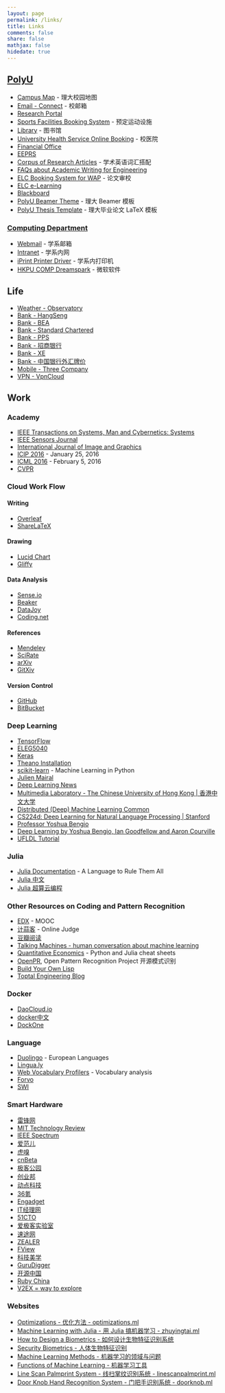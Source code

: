 ```yaml
---
layout: page
permalink: /links/
title: Links
comments: false
share: false
mathjax: false
hidedate: true
---
```


[PolyU](http://www.polyu.edu.hk/cpa/polyu/index.php)
----------------------------------------------------

+ [Campus Map](http://www.polyu.edu.hk/fmo/eMap/map.php) - 理大校园地图
+ [Email - Connect](https://login.live.com/login.srf?cbcxt=out&vv=910&wa=wsignin1.0&wtrealm=urn:federation:MicrosoftOnline&wctx=wa%3Dwsignin1.0%26rpsnv%3D2%26ct%3D1340602759%26rver%3D6.1.6206.0%26wp%3DMBI_KEY%26wreply%3Dhttps:%252F%252Fwww.outlook.com%252Fowa%252F%26id%3D260563%26CBCXT%3Dout) - 校邮箱
+ [Research Portal](https://www40.polyu.edu.hk/rostudportal/tologin.do)
+ [Sports Facilities Booking System](https://www40.polyu.edu.hk/saosport/) - 预定运动设施
+ [Library](http://www.lib.polyu.edu.hk/) - 图书馆
+ [University Health Service Online Booking](https://uhsappt.polyu.edu.hk/) - 校医院
+ [Financial Office](http://www.polyu.edu.hk/fo/FO_Web/index.php?page=5&subpage=stud04)
+ [EEPRS](http://www.engl.polyu.edu.hk/eeprs/)
+ [Corpus of Research Articles](http://rcpce.engl.polyu.edu.hk/RACorpus/default.htm) - 学术英语词汇搭配
+ [FAQs about Academic Writing for Engineering](https://osawec.elc.cityu.edu.hk/)
+ [ELC Booking System for WAP](http://booking.elc.polyu.edu.hk/) - 论文审校
+ [ELC e-Learning](http://elearn.elc.polyu.edu.hk/)
+ [Blackboard](https://learn.polyu.edu.hk/)
+ [PolyU Beamer Theme](https://github.com/quxiaofeng/PolyU_beamer_theme) - 理大 Beamer 模板
+ [PolyU Thesis Template](https://github.com/quxiaofeng/PolyU_thesis_template) - 理大毕业论文 LaTeX 模板

### [Computing Department](http://www.comp.polyu.edu.hk/en/home/index.php)

+ [Webmail](https://webmail.comp.polyu.edu.hk/roundcubemail/) - 学系邮箱
+ [Intranet](https://intranet.comp.polyu.edu.hk/) - 学系内网
+ [iPrint Printer Driver](http://sfps.comp.polyu.edu.hk/ipp) - 学系内打印机
+ [HKPU COMP Dreamspark](https://dreamspark.comp.polyu.edu.hk/auth/auth.cgi?action=signin) - 微软软件

Life
------------------------------

+ [Weather - Observatory](http://www.hko.gov.hk/wxinfo/currwx/fndc.htm)
+ [Bank - HangSeng](https://e-banking.hangseng.com)
+ [Bank - BEA](https://mobile.hkbea-cyberbanking.com/servlet/FRLogon)
+ [Bank - Standard Chartered](https://ibank.standardchartered.com.hk/nfs/login.htm)
+ [Bank - PPS](https://www.ppshk.com/hkt/revamp2/Chinese/LoginPage.html)
+ [Bank - 招商银行](https://www.cmbchina.com/)
+ [Bank - XE](http://www.xe.com/zh-CN/currencyconverter/convert/?Amount=100&From=HKD&To=CNY)
+ [Bank - 中国银行外汇牌价](http://www.boc.cn/sourcedb/whpj/)
+ [Mobile - Three Company](https://www.three.com.hk/appCS2/my3Account.do?lang=chi&appId=appCSCheckBill)
+ [VPN  - VpnCloud](https://www.ttincloud.com/)

Work
--------------------------------------

### Academy

+ [IEEE Transactions on Systems, Man and Cybernetics: Systems](http://mc.manuscriptcentral.com/systems)
+ [IEEE Sensors Journal](http://mc.manuscriptcentral.com/sensors)
+ [International Journal of Image and Graphics](http://www.editorialmanager.com/ijig/default.aspx)
+ [ICIP 2016](http://www.ieeeicip2016.org/CallForPapers.asp) - January 25, 2016
+ [ICML 2016](http://icml.cc/2016) - February 5, 2016
+ [CVPR](http://www.pamitc.org/cvpr16/dates.php)

### Cloud Work Flow 

#### Writing

+ [Overleaf](http://www.overleaf.com/)
+ [ShareLaTeX](http://www.sharelatex.com/)

#### Drawing

+ [Lucid Chart](http://www.lucidchart.com/)
+ [Gliffy](http://www.gliffy.com)

#### Data Analysis

+ [Sense.io](http://sense.io/)
+ [Beaker](http://beakernotebook.com/)
+ [DataJoy](http://www.getdatajoy.com/)
+ [Coding.net](http://coding.net/)
 
#### References

+ [Mendeley](http://www.mendeley.com/)
+ [SciRate](https://scirate.com/)
+ [arXiv](http://arxiv.org/)
+ [GitXiv](http://gitxiv.com/)

#### Version Control

+ [GitHub](https://github.com/quxiaofeng)
+ [BitBucket](http://bitbucket.org/quxiaofeng)

### Deep Learning

+ [TensorFlow](http://www.tensorflow.org/)
+ [ELEG5040](https://piazza.com/cuhk.edu.hk/spring2015/eleg5040/home)
+ [Keras](http://keras.io/)
+ [Theano Installation](http://deeplearning.net/software/theano/install.html#install)
+ [scikit-learn](http://scikit-learn.org/stable/index.html) -  Machine Learning in Python
+ [Julien Mairal](http://lear.inrialpes.fr/people/mairal/index.php)
+ [Deep Learning News](http://news.startup.ml/)
+ [Multimedia Laboratory - The Chinese University of Hong Kong | 香港中文大学](http://mmlab.ie.cuhk.edu.hk/project_deep_learning.html)
+ [Distributed (Deep) Machine Learning Common](http://dmlc.ml/)
+ [CS224d: Deep Learning for Natural Language Processing | Stanford](http://cs224d.stanford.edu/)
+ [Professor Yoshua Bengio](https://www.quora.com/profile/Yoshua-Bengio)
+ [Deep Learning by Yoshua Bengio, Ian Goodfellow and Aaron Courville](http://goodfeli.github.io/dlbook/)
+ [UFLDL Tutorial](http://ufldl.stanford.edu/tutorial/)

### Julia

+ [Julia Documentation](http://docs.julialang.org/en/latest/) - A Language to Rule Them All
+ [Julia 中文](http://julia-cn.readthedocs.org/zh_CN/latest/)
+ [Julia 超算云编程](http://www.ijuco.com/)

### Other Resources on Coding and Pattern Recognition

+ [EDX](https://courses.edx.org/) - MOOC
+ [计蒜客](http://nanti.jisuanke.com/) - Online Judge
+ [豆瓣阅读](http://read.douban.com/reader/ebooks)
+ [Talking Machines - human conversation about machine learning](http://www.thetalkingmachines.com/)
+ [Quantitative Economics](http://quant-econ.net/) - Python and Julia cheat sheets
+ [OpenPR](http://www.openpr.org.cn/), Open Pattern Recognition Project 开源模式识别
+ [Build Your Own Lisp](http://www.buildyourownlisp.com/)
+ [Toptal Engineering Blog](http://www.toptal.com/blog)

### Docker

+ [DaoCloud.io](https://www.daocloud.io/)
+ [docker中文](http://www.docker.org.cn/)
+ [DockOne](http://dockerone.com/)
 
### Language

+ [Duolingo](https://www.duolingo.com/) - European Languages
+ [Lingua.ly](https://webapp.lingua.ly/)
+ [Web Vocabulary Profilers](http://www.lextutor.ca/vp/eng/) - Vocabulary analysis
+ [Forvo](http://forvo.com/)
+ [SWI](http://www.swissinfo.ch/)

### Smart Hardware

+ [雷锋网](http://www.leiphone.com)
+ [MIT Technology Review](http://www.technologyreview.com/)
+ [IEEE Spectrum](http://spectrum.ieee.org/)
+ [爱范儿](http://www.ifanr.com/)
+ [虎嗅](http://www.huxiu.com/)
+ [cnBeta](http://www.cnbeta.com)
+ [极客公园](http://www.geekpark.net)
+ [创业邦](http://www.cyzone.cn/)
+ [动点科技](http://cn.technode.com)
+ [36氪](http://36kr.com/)
+ [Engadget](http://www.engadget.com/)
+ [IT经理网](http://www.ctocio.com)
+ [51CTO](http://www.51cto.com/)
+ [爱极客实验室](http://www.igeeklab.com)
+ [速途网](http://www.sootoo.com/)
+ [ZEALER](http://www.zealer.com)
+ [FView](http://fview.cn)
+ [科技美学](http://v.qq.com/vplus/kejimeixue)
+ [GuruDigger](http://gurudigger.com/products)
+ [开源中国](http://www.oschina.net/)
+ [Ruby China](https://ruby-china.org/)
+ [V2EX = way to explore](https://www.v2ex.com/)

### Websites

+ [Optimizations - 优化方法 - optimizations.ml](http://www.optimizations.ml)
+ [Machine Learning with Julia - 用 Julia 搞机器学习 - zhuyingtai.ml](http://www.zhuyingtai.ml)
+ [How to Design a Biometrics - 如何设计生物特征识别系统](http://www.quxiaofeng.me/how-to-design-a-biometric-system)
+ [Security Biometrics - 人体生物特征识别](http://www.quxiaofeng.me/securitybiometrics)
+ [Machine Learning Methods - 机器学习的领域与问题](http://www.quxiaofeng.me/methods.ml)
+ [Functions of Machine Learning - 机器学习工具](http://www.quxiaofeng.me/functions.ml)
+ [Line Scan Palmprint System - 线扫掌纹识别系统 - linescanpalmprint.ml](http://www.linescanpalmprint.ml)
+ [Door Knob Hand Recognition System - 门把手识别系统 - doorknob.ml](http://www.doorknob.ml)

